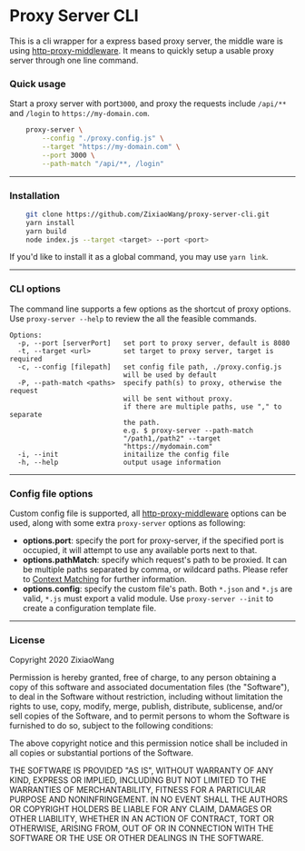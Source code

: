 # Proxy Server CLI
This is a cli wrapper for a express based proxy server, the middle ware is using [http-proxy-middleware](https://github.com/chimurai/http-proxy-middleware). It means to quickly setup a usable proxy server through one line command.

### Quick usage
Start a proxy server with port`3000`, and proxy the requests include `/api/**` and `/login` to `https://my-domain.com`.
```bash
    proxy-server \
        --config "./proxy.config.js" \
        --target "https://my-domain.com" \
        --port 3000 \
        --path-match "/api/**, /login"
```

----  
### Installation
```bash
    git clone https://github.com/ZixiaoWang/proxy-server-cli.git
    yarn install
    yarn build
    node index.js --target <target> --port <port>
```
If you'd like to install it as a global command, you may use `yarn link`. 


---
### CLI options
The command line supports a few options as the shortcut of proxy options.   
Use `proxy-server --help` to review the all the feasible commands.
```
Options:
  -p, --port [serverPort]   set port to proxy server, default is 8080
  -t, --target <url>        set target to proxy server, target is required
  -c, --config [filepath]   set config file path, ./proxy.config.js
                            will be used by default
  -P, --path-match <paths>  specify path(s) to proxy, otherwise the request
                            will be sent without proxy.
                            if there are multiple paths, use "," to separate
                            the path.
                            e.g. $ proxy-server --path-match
                            "/path1,/path2" --target
                            "https://mydomain.com"
  -i, --init                initailize the config file
  -h, --help                output usage information
```

---
### Config file options
Custom config file is supported, all [http-proxy-middleware](https://github.com/chimurai/http-proxy-middleware#http-proxy-middleware-options) options can be used, along with some extra `proxy-server` options as following:  
- **options.port**: specify the port for proxy-server, if the specified port is occupied, it will attempt to use any available ports next to that.
- **options.pathMatch**: specify which request's path to be proxied. It can be multiple paths separated by comma, or wildcard paths. Please refer to [Context Matching](https://github.com/chimurai/http-proxy-middleware#context-matching) for further information.
- **options.config**: specify the custom file's path. Both `*.json` and `*.js` are valid, `*.js` must export a valid module. Use `proxy-server --init` to create a configuration template file. 

----
### License
Copyright 2020 ZixiaoWang

Permission is hereby granted, free of charge, to any person obtaining a copy of this software and associated documentation files (the "Software"), to deal in the Software without restriction, including without limitation the rights to use, copy, modify, merge, publish, distribute, sublicense, and/or sell copies of the Software, and to permit persons to whom the Software is furnished to do so, subject to the following conditions:

The above copyright notice and this permission notice shall be included in all copies or substantial portions of the Software.

THE SOFTWARE IS PROVIDED "AS IS", WITHOUT WARRANTY OF ANY KIND, EXPRESS OR IMPLIED, INCLUDING BUT NOT LIMITED TO THE WARRANTIES OF MERCHANTABILITY, FITNESS FOR A PARTICULAR PURPOSE AND NONINFRINGEMENT. IN NO EVENT SHALL THE AUTHORS OR COPYRIGHT HOLDERS BE LIABLE FOR ANY CLAIM, DAMAGES OR OTHER LIABILITY, WHETHER IN AN ACTION OF CONTRACT, TORT OR OTHERWISE, ARISING FROM, OUT OF OR IN CONNECTION WITH THE SOFTWARE OR THE USE OR OTHER DEALINGS IN THE SOFTWARE.